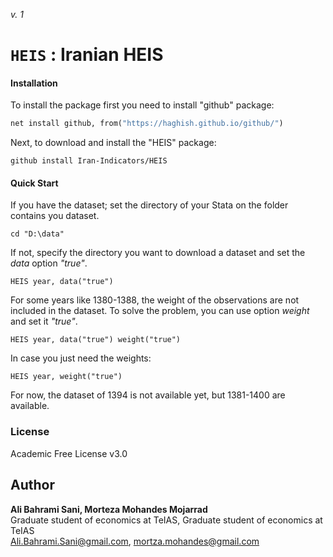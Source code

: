 _v. 1_  

`HEIS` : Iranian HEIS
=====================

#### Installation
To install the package first you need to install "github" package:
```stata
net install github, from("https://haghish.github.io/github/")
```
Next, to download and install the "HEIS" package:
```
github install Iran-Indicators/HEIS
```
#### Quick Start
If you have the dataset; set the directory of your Stata on the folder contains you dataset.
```
cd "D:\data"
```
If not, specify the directory you want to download a dataset and set the _data_ option _"true"_.
```
HEIS year, data("true")
```
For some years like 1380-1388, the weight of the observations are not included in the dataset. To solve the problem, you can use option _weight_ and set it _"true"_.
```
HEIS year, data("true") weight("true")
```
In case you just need the weights:
```
HEIS year, weight("true")
```
For now, the dataset of 1394 is not available yet, but 1381-1400 are available.




### License
Academic Free License v3.0

Author
------

**Ali Bahrami Sani, Morteza Mohandes Mojarrad**  
Graduate student of economics at TeIAS, Graduate student of economics at TeIAS  
Ali.Bahrami.Sani@gmail.com, mortza.mohandes@gmail.com  
